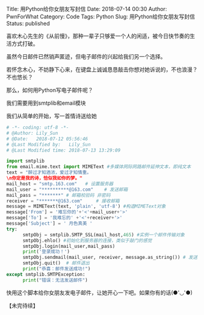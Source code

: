 Title: 用Python给你女朋友写封信
Date: 2018-07-14 00:30
Author: PwnForWhat
Category: Code
Tags: Python
Slug: 用Python给你女朋友写封信
Status: published

喜欢木心先生的《从前慢》，那种一辈子只够爱一个人的闲适，被今日快节奏的生活方式打破。

虽然今日邮件已然销声匿迹，但电子邮件的兴起给我们另一个选择。

若怀念木心，不妨静下心来，在键盘上诚诚恳恳敲击你想对她诉说的，不也浪漫？不也悠长？

那么，如何用Python写电子邮件呢？

我们需要用到smtplib和email模块

我们从简单的开始，写一首情诗送给她

``` python
# -*- coding: utf-8 -*-
# @Author: Lily_Sun
# @Date:   2018-07-12 05:56:46
# @Last Modified by:   Lily_Sun
# @Last Modified time: 2018-07-13 13:29:09

import smtplib
from email.mime.text import MIMEText #多媒体网际网路邮件延伸文本，即纯文本
text = "醉过才知酒浓，爱过才知情重。  
\n你定是我的诗，恰似我如你的梦。"
mail_host = "smtp.163.com"   # 设置服务器
mail_user = "**********@163.com"    # 发送邮箱
mail_pass = "*******" # 邮箱校验码 非密码 
receiver = "*******@163.com"     # 接收邮箱 
message = MIMEText(text, 'plain', 'utf-8') #构造MIMEText对象
message['From'] = '难忘你的'+'<'+mail_user+'>'
message['To'] = '我难忘的' +'<'+receiver+'>' 
message['Subject'] = ' 月色真美 ' 
try:
      smtpObj = smtplib.SMTP_SSL(mail_host,465) #实例一个邮件传输对象
      smtpObj.ehlo() #初始化到服务器的连接，类似于敲门的感觉
      smtpObj.login(mail_user,mail_pass)
      print('登录成功！')
      smtpObj.sendmail(mail_user, receiver, message.as_string()) # 发送邮件
      smtpObj.quit()  # 邮件退出
      print("恭喜：邮件发送成功!")
except smtplib.SMTPException:
      print("错误：无法发送邮件")
```

快用这个脚本给你女朋友发电子邮件，让她开心一下吧。如果你有的话(●'◡'●)

【未完待续】

